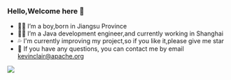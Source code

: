 ### Hello,Welcome here 👋

- 🙍‍♂️ I’m a boy,born in Jiangsu Province
- 👨‍💼 I’m a Java development engineer,and currently working in Shanghai
- 💦 I'm currently improving my project,so if you like it,please give me star
- 💬 If you have any questions, you can contact me by email kevinclair@apache.org

![](https://github-readme-stats.vercel.app/api?username=KevinClair&count_private=true&show_icons=true&theme=highcontrast)
